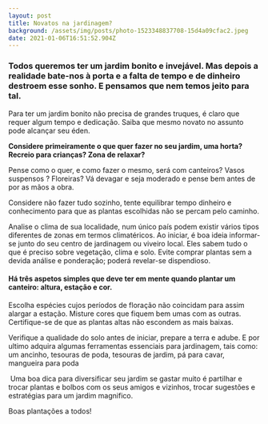 ```yaml
---
layout: post
title: Novatos na jardinagem?
background: /assets/img/posts/photo-1523348837708-15d4a09cfac2.jpeg
date: 2021-01-06T16:51:52.904Z
---
```

### **Todos queremos ter um jardim bonito e invejável. Mas depois a realidade bate-nos à porta e a falta de tempo e de dinheiro destroem esse sonho. E pensamos que nem temos jeito para tal.**



Para ter um jardim bonito não precisa de grandes truques, é claro que requer algum tempo e dedicação. Saiba que mesmo novato no assunto pode alcançar seu éden.

**Considere primeiramente o que quer fazer no seu jardim, uma horta? Recreio para crianças? Zona de relaxar?**

Pense como o quer, e como fazer o mesmo, será com canteiros? Vasos suspensos ? Floreiras? Vá devagar e seja moderado e pense bem antes de por as mãos a obra.

Considere não fazer tudo sozinho, tente equilibrar tempo dinheiro e conhecimento para que as plantas escolhidas não se percam pelo caminho.

Analise o clima de sua localidade, num único país podem existir vários tipos diferentes de zonas em termos climatéricos. Ao iniciar, é boa ideia informar-se junto do seu centro de jardinagem ou viveiro local. Eles sabem tudo o que é preciso sobre vegetação, clima e solo. Evite comprar plantas sem a devida análise e ponderação; poderá revelar-se dispendioso.

#### **Há três aspetos simples que deve ter em mente quando plantar um canteiro: altura, estação e cor.**

Escolha  espécies cujos períodos de floração não coincidam para assim alargar a estação. Misture cores que fiquem bem umas com as outras. Certifique-se de que as plantas altas não escondem as mais baixas.

Verifique a qualidade do solo antes de iniciar, prepare a terra e adube. E por ultimo adquira algumas ferramentas essenciais para jardinagem, tais como: um ancinho, tesouras de poda, tesouras de jardim, pá para cavar, mangueira para poda 

 Uma boa dica para diversificar seu jardim se gastar muito é partilhar e trocar plantas e bolbos com os seus amigos e vizinhos, trocar sugestões e estratégias para um jardim magnifico.

Boas plantações a todos!